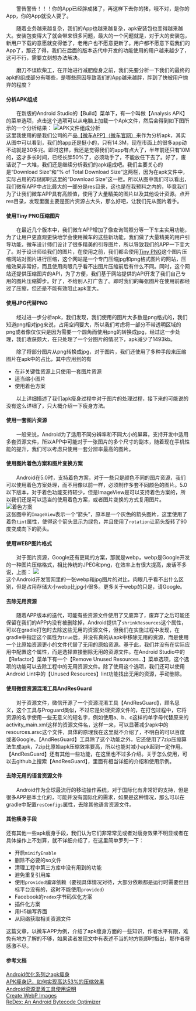 &emsp;&emsp;警告警告！！！你的App已经胖成猪了，再这样下去你的猪，哦不对，是你的App，你的App就没人要了。

&emsp;&emsp;随着业务越来越复杂，我们的App也越来越复杂，apk安装包也变得越来越大。安装包变得大了就会带来很多问题，最大的一个问题就是，对于大的安装包，新用户下载的意愿就变得低了，老用户也不愿意更新了。用户都不愿意下载我们的App了，那还了得，我们在后面的版本迭代中开发的功能使用的用户越来越少了，这可不行，需要立刻想办法解决。

&emsp;&emsp;磨刀不误砍柴工，在开始进行减肥瘦身之前，我们先要分析一下我们的最终的apk的组成部分有哪些，是哪些原因导致我们的App越来越胖，胖到了快被用户抛弃的程度？

#### 分析APK组成
&emsp;&emsp;在新版的Android Studio的【Build】菜单下，有一个叫做【Analysis APK】的菜单选项，点击这个选项可以从电脑上加载一个Apk文件，然后会得到如下图所示的一个分析结果：
![APK文件组成分析](http://static.liuzhenhua.net/blog.liuzhenhua.net/2017-04-09%2007:29:22.568677微车APK分析.png "APK文件组成分析")  
这里我使用的是我们公司的产品[【微车APP】](http://http://baike.baidu.com/link?url=zzJaoj1aoLp6jxnEvCGcKkXg5RH0LRH1PLX5O8keQNNp18frOK7LHaP4XwMAM3dEaMJ6k1Guxy_xiljs8YRC5gndbkNT692nc31jjeZxKTG "【微车】")[（微车官网）](http://weiche.me/ "（微车官网）")来作为分析apk，其实从图中可以看到，我们的app还是挺小的，只有14.3M，现在市面上的很多app动不动就是30多兆。即时这样，我还是觉得我们的app有点大了，半年前还只有10M的，这才多长时间，已经长胖50%了，必须动手了，不能放任下去了。好了，废话说了一大堆，我们还是继续分析我们的apk组成吧。我们主要关心的是“Download Size”和“% of Total Download Size”这两栏，因为在apk文件中，实际占用的存储即时这里的“Download Size”这一栏。所以从图中我们可以看出，我们微车APP中占比最大的一部分是res目录，这也是在我预料之内的，毕竟我们为了让我们微车APP具有高颜值，使用了大量精美的图片以及其他设计资源。点开res目录，发现里面主要是图片资源占大头，那么好吧，让我们先从图片着手。

#### 使用Tiny PNG压缩图片
&emsp;&emsp;在最近几个版本中，我们微车APP增加了像查询驾照分等一下车主实用功能，为了让用户更直观更快地学会使用微车的这些新功能，我们做了大量精美的用户引导功能，微车设计师们设计了很多精美的引导图片，所以导致我们的APP一下变大了。对于设计师给我们的图片，在使用之前，我们都会使用[Tiny PNG](http://www.tinypng.com "Tiny PNG")这个图片压缩网站对图片进行压缩，这个网站是一个专门压缩jpg和png格式图片的网站，压缩效果非常好，而且使用肉眼几乎看不出图片压缩前后有什么不同。同时，这个网站还提供压缩图片的API，为了方便，我们基于网站提供的API开发了我们自己专用的图片压缩脚步。好了，不给别人打广告了。即时我们的每张图片在使用前都经过了压缩，但还是不能有效阻止apk变大。

#### 使用JPG代替PNG
&emsp;&emsp;经过进一步分析apk，我们发现，我们使用的图片大多数是png格式的，我们知道png相对jpg来说，占用空间要大，所以我们考虑将一部分不带透明区域的png或者像仅仅只是因为需要一个圆角而使用png的转换成jpg，经过这一步处理，我们收获颇大，在只处理了一个分图片的情况下，apk减少了1493kb。

&emsp;&emsp;除了将部分图片从png转换成jpg，对于图片，我们还使用了多种手段来压缩图片在apk中的占比，其中应用到的有
- 在非关键性资源上只使用一套图片资源
- 适当缩小图片
- 使用着色方案

&emsp;&emsp;以上详细描述了我们apk瘦身过程中对于图片的处理过程，接下来的可能说的没有这么详细了，只大概介绍一下瘦身方法。

#### 使用一套图片资源
&emsp;&emsp;一般来说，Android为了适用不同分辨率和不同大小的屏幕，支持开发中适用多套资源文件，所以APP中可能对于一张图片的多个尺寸的副本，随着现在手机性能的提升，我们可以考虑只使用一套分辨率最高的图片。

#### 使用图片着色方案和图片变换方案
&emsp;&emsp;Android在5.0时，支持着色方案，对于一些只是颜色不同的图片资源，我们可以使用着色方案处理，而不用像以前一样，必须制作多套不同颜色的图片。5.0以下版本，对于着色功能支持较少，但是ImageView是可以支持着色方案的，所以我们还是可以适当的使用着色方案，或者图片变换的方式复用图片。
![着色方案](http://static.liuzhenhua.net/blog.liuzhenhua.net/2017-04-09%2008:12:44.959471着色方案.png "着色方案")  
这张图中的`ImageView`表示一个“箭头”，原本是一个灰色的箭头图片，这里使用了着色`tint`属性，使得这个箭头显示为绿色，并且使用了`rotation`让箭头旋转了90度变成向下的箭头。

#### 使用WEBP图片格式
&emsp;&emsp;对于图片资源，Google还有更耗的方案，那就是webp，webp是Google开发的一种图片压缩格式，相比传统的JPEG和png，在效率上有很大提高，废话不多说，上图：
![](http://static.liuzhenhua.net/blog.liuzhenhua.net/2017-04-09%2008:38:23.907638webp对比.png)  
这个Android开发官网里的一张webp和jpg图片的对比，肉眼几乎看不出什么区别，但是占用存储大小webp比jpg小很多。更多关于webp的只是，请Google。

#### 去除无用资源
&emsp;&emsp;随着APP版本的迭代，可能有些资源文件使用了又废弃了，废弃了之后可能还保留在我们的APP内没有被删除掉，Android提供了`shrinkResources`这个属性，可以在gradle打包时去除这些无用的资源文件，但我们在实施过程中发现，在gradle中指定这个属性为`true`后，并没有真的从apk中移除无用的资源，而是使用一个比原始资源更小的文件代替了无用的原始资源。基于此，我们并没有在实际应用中配置这个属性，而是选择直接删除无用的资源文件。在Android Studio中的【Refactor】菜单下有一个【Remove Unused Resources...】菜单选项，这个选项的功能可以去除工程中的无用资源文件。除了使用这个选项，我们还可以使用Android Lint中的【Unused Resources】lint功能找出无用的资源，手动删除。

#### 使用微信资源混淆工具AndResGuard
&emsp;&emsp;对于资源文件，微信开源了一个资源混淆工具【AndResGuard】，顾名思义，这个工具与Proguard类似，不过它是处理资源文件的，在打包过程中，它将资源的名字使用一些无意义的短名字，例如使用a、b、c这样的单字母代替原来的activity_main.xml这样的资源文件名，这样一来，可以显著减少apk中的resources.arsc这个文件，具体的原理我在这里就不介绍了，不明白的可以百度或者Google。【AndResGuard】工具除了这个功能之外，它还使用了7zip压缩算法生成apk，7zip比原始apk压缩效率要高，所以也能对减小apk起到一定作用。【AndResGuard】还有其他一些功能，在这里也不过多介绍。关于怎么使用，可以去github上搜索【AndResGuard】，里面有相当详细的介绍和使用示例。

#### 去除无用的语言资源文件
&emsp;&emsp;Android作为全球最流行的移动操作系统，对于国际化有非常好的支持，但是很多APP是本土化的，可能并没有国际化的需求，如果是这种情况，那么可以在gradle中配置`resConfigs`属性，去除其他语言资源文件。

#### 其他瘦身手段
还有其他一些apk瘦身手段，我们认为它们非常常见或者对瘦身效果不明显或者在具体操作上不划算，就不详细介绍了，在这里简单罗列一下：
- 开启`minifyEnable`
- 删除不必要的so文件
- 清理工程中第三方库中没有用到的功能
- 避免重复引用库
- 使用`provided`编译依赖（要视具体情况对待，大部分依赖都是运行时需要但目标平台没有的，这时不能使用`provided`）
- Facebook的`redex`字节码优化方案
- 插件化方案
- 用H5编写界面
- 从网络获取相关资源文件

这篇文章，以微车APP为例，介绍了apk瘦身方面的一些知识，作者水平有限，难免有地方了解的不够，如果读者发现文中有表述不当的地方能即时指出，那作者将感激不尽。


#### 参考文档
[Android优化系列之apk瘦身](https://yq.aliyun.com/articles/69472?spm=5176.8091938.0.0.LioCar)  
[APK瘦身记，如何实现高达53%的压缩效果](https://yq.aliyun.com/articles/57284?spm=5176.8091938.0.0.hfV7Ln)  
[Android资源混淆工具使用说明](https://github.com/shwenzhang/AndResGuard/blob/master/README.zh-cn.md)  
[Create WebP Images](https://developer.android.com/studio/write/convert-webp.html)  
[ReDex: An Android Bytecode Optimizer](https://github.com/facebook/redex)  
